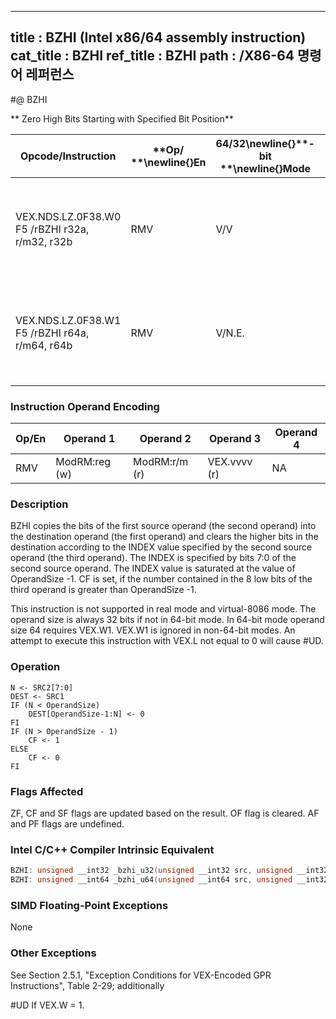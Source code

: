 ----------------------------
title : BZHI (Intel x86/64 assembly instruction)
cat_title : BZHI
ref_title : BZHI
path : /X86-64 명령어 레퍼런스
----------------------------
#@ BZHI

** Zero High Bits Starting with Specified Bit Position**

|**Opcode/Instruction**|**Op/ **\newline{}**En**|**64/32**\newline{}**-bit **\newline{}**Mode**|**CPUID **\newline{}**Feature **\newline{}**Flag**|**Description**|
|----------------------|------------------------|----------------------------------------------|--------------------------------------------------|---------------|
|VEX.NDS.LZ.0F38.W0 F5 /rBZHI r32a, r/m32, r32b|RMV|V/V|BMI2|Zero bits in r/m32 starting with the position in r32b, write result to r32a.|
|VEX.NDS.LZ.0F38.W1 F5 /rBZHI r64a, r/m64, r64b|RMV|V/N.E.|BMI2|Zero bits in r/m64 starting with the position in r64b, write result to r64a.|
### Instruction Operand Encoding


|Op/En|Operand 1|Operand 2|Operand 3|Operand 4|
|-----|---------|---------|---------|---------|
|RMV|ModRM:reg (w)|ModRM:r/m (r)|VEX.vvvv (r)|NA|
### Description


BZHI copies the bits of the first source operand (the second operand) into the destination operand (the first operand) and clears the higher bits in the destination according to the INDEX value specified by the second source operand (the third operand). The INDEX is specified by bits 7:0 of the second source operand. The INDEX value is saturated at the value of OperandSize -1. CF is set, if the number contained in the 8 low bits of the third operand is greater than OperandSize -1.

This instruction is not supported in real mode and virtual-8086 mode. The operand size is always 32 bits if not in 64-bit mode. In 64-bit mode operand size 64 requires VEX.W1. VEX.W1 is ignored in non-64-bit modes. An attempt to execute this instruction with VEX.L not equal to 0 will cause #UD.


### Operation

```info-verb
N <- SRC2[7:0]
DEST <- SRC1
IF (N < OperandSize)
    DEST[OperandSize-1:N] <- 0
FI
IF (N > OperandSize - 1)
    CF <- 1
ELSE
    CF <- 0
FI
```
### Flags Affected


ZF, CF and SF flags are updated based on the result. OF flag is cleared. AF and PF flags are undefined.


### Intel C/C++ Compiler Intrinsic Equivalent

```cpp
BZHI: unsigned __int32 _bzhi_u32(unsigned __int32 src, unsigned __int32 index);
BZHI: unsigned __int64 _bzhi_u64(unsigned __int64 src, unsigned __int32 index);
```
### SIMD Floating-Point Exceptions


None

### Other Exceptions


See Section 2.5.1, "Exception Conditions for VEX-Encoded GPR Instructions", Table 2-29; additionally

#UD  If VEX.W = 1.

